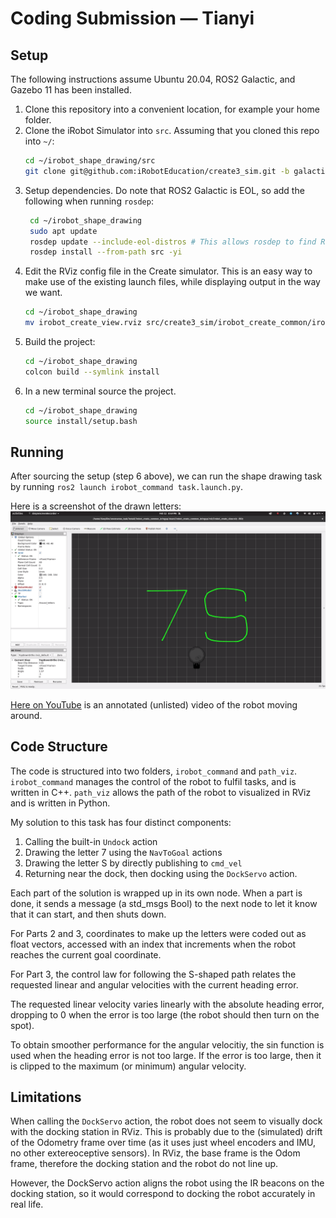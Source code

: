 # Coding Submission — Tianyi

## Setup
The following instructions assume Ubuntu 20.04, ROS2 Galactic, and Gazebo 11 has been installed.
1. Clone this repository into a convenient location, for example your home folder.
2. Clone the iRobot Simulator into `src`. Assuming that you cloned this repo into `~/`:
    ```bash
    cd ~/irobot_shape_drawing/src
    git clone git@github.com:iRobotEducation/create3_sim.git -b galactic
    ```
3. Setup dependencies. Do note that ROS2 Galactic is EOL, so add the following when running `rosdep`:
   ```bash
    cd ~/irobot_shape_drawing
    sudo apt update
    rosdep update --include-eol-distros # This allows rosdep to find ROS galactic dependencies
    rosdep install --from-path src -yi
    ```
4. Edit the RViz config file in the Create simulator. This is an easy way to make use of the existing launch files, while displaying output in the way we want.
    ```bash
    cd ~/irobot_shape_drawing
    mv irobot_create_view.rviz src/create3_sim/irobot_create_common/irobot_create_common_bringup/rviz/irobot_create_view.rviz
    ```
5. Build the project:
   ```bash
   cd ~/irobot_shape_drawing
   colcon build --symlink install
   ```
6. In a new terminal source the project.
    ```bash
    cd ~/irobot_shape_drawing
    source install/setup.bash
    ```

## Running
After sourcing the setup (step 6 above), we can run the shape drawing task by running `ros2 launch irobot_command task.launch.py`.

Here is a screenshot of the drawn letters:
![ss](media/completed_image.png)

[Here on YouTube](https://youtu.be/lGK0zXpr-_0) is an annotated (unlisted) video of the robot moving around.

## Code Structure
The code is structured into two folders, `irobot_command` and `path_viz`. `irobot_command` manages the control of the robot to fulfil tasks, and is written in C++. `path_viz` allows the path of the robot to visualized in RViz and is written in Python.

My solution to this task has four distinct components:
1. Calling the built-in `Undock` action
2. Drawing the letter 7 using the `NavToGoal` actions
3. Drawing the letter S by directly publishing to `cmd_vel`
4. Returning near the dock, then docking using the `DockServo` action.

Each part of the solution is wrapped up in its own node. When a part is done, it sends a message (a std_msgs Bool) to the next node to let it know that it can start, and then shuts down.

For Parts 2 and 3, coordinates to make up the letters were coded out as float vectors, accessed with an index that increments when the robot reaches the current goal coordinate.

For Part 3, the control law for following the S-shaped path relates the requested linear and angular velocities with the current heading error.

The requested linear velocity varies linearly with the absolute heading error, dropping to 0 when the error is too large (the robot should then turn on the spot).

To obtain smoother performance for the angular velocitiy, the sin function is used when the heading error is not too large. If the error is too large, then it is clipped to the maximum (or minimum) angular velocity.

## Limitations
When calling the `DockServo` action, the robot does not seem to visually dock with the docking station in RViz. This is probably due to the (simulated) drift of the Odometry frame over time (as it uses just wheel encoders and IMU, no other extereoceptive sensors). In RViz, the base frame is the Odom frame, therefore the docking station and the robot do not line up.

However, the DockServo action aligns the robot using the IR beacons on the docking station, so it would correspond to docking the robot accurately in real life.
